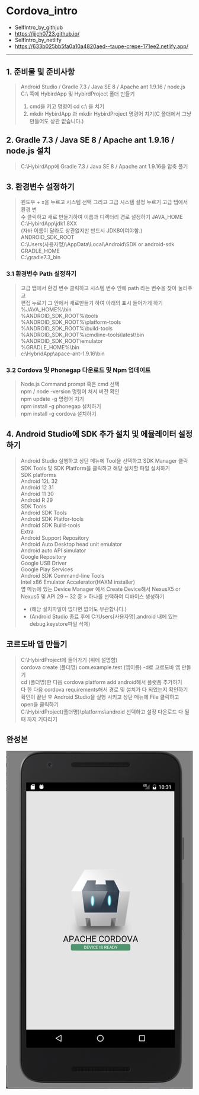 # Cordova_intro
  + SelfIntro_by_githjub
  + <https://jjjch0723.github.io/>
  + SelfIntro_by_netlify
  + <https://633b025bb5fa0a10a4820aed--taupe-crepe-171ee2.netlify.app/>
* * *
## 1. 준비물 및 준비사항
>  Android Studio / Gradle 7.3 / Java SE 8 / Apache ant 1.9.16 / node.js   
>  C:\ 쪽에 HybirdApp 및 HybirdProject 폴더 만들기
> 
>  1. cmd을 키고 명령어 cd c:\ 을 치기
>  2. mkdir HybirdApp 과 mkdir HybirdProject 명령어 치기(C 폴더에서 그냥 만들어도 상관 없습니다.)
>  
## 2. Gradle 7.3 / Java SE 8 / Apache ant 1.9.16 / node.js 설치
>  C:\HybirdApp에 Gradle 7.3 / Java SE 8 / Apache ant 1.9.16을 압축 풀기
>  
## 3. 환경변수 설정하기
>  윈도우 + x을 누르고 시스템 선택 그리고 고급 시스템 설정 누르기 고급 탭에서 환경 변  
>  수 클릭하고 새로 만들기하여 이름과 디렉터리 경로 설정하기
>  JAVA_HOME   
>  C:\HybirdApp\jdk1.8XX   
>  (자바 이름이 달라도 상관없지만 반드시 JDK8이여야함.)   
>  ANDROID_SDK_ROOT   
>  C:\Users(사용자명)\AppData\Local\Android\SDK or android-sdk   
>  GRADLE_HOME   
>  C:\gradle7.3_bin   
>
### 3.1 환경변수 Path 설정하기
>  고급 탭에서 환경 변수 클릭하고 시스템 변수 안에 path 라는 변수을 찾아 눌러주고   
>  편집 누르기 그 안에서 새로만들기 하여 아래의 표시 들어가게 하기
>  %JAVA_HOME%\bin   
>  %ANDROID_SDK_ROOT%\tools   
>  %ANDROID_SDK_ROOT%\platform-tools   
>  %ANDROID_SDK_ROOT%\build-tools   
>  %ANDROID_SDK_ROOT%\cmdline-tools\latest\bin   
>  %ANDROID_SDK_ROOT\emulator   
>  %GRADLE_HOME%\bin   
>  c:\HybridApp\apace-ant-1.9.16\bin   

### 3.2 Cordova 및 Phonegap 다운로드 및 Npm 업데이트
>  Node.js Command prompt 혹은 cmd 선택   
>  npm / node -version 명령어 쳐서 버전 확인   
>  npm update -g 명령어 치기   
>  npm install -g phonegap 설치하기   
>  npm install -g cordova 설치하기   

## 4. Android Studio에 SDK 추가 설치 및 에뮬레이터 설정하기
>  Android Studio 실행하고 상단 메뉴에 Tool을 선택하고 SDK Manager 클릭   
>  SDK Tools 및 SDK Platform을 클릭하고 해당 설치할 파일 설치하기   
>  SDK platforms   
>  Android 12L 32   
>  Android 12 31   
>  Android 11 30   
>  Android R 29   
>  SDK Tools   
>  Android SDK Tools   
>  Android SDK Platfor-tools   
>  Android SDK Build-tools   
>  Extra   
>  Android Support Repository   
>  Android Auto Desktop head unit emulator   
>  Android auto API simulator   
>  Google Repository   
>  Google USB Driver   
>  Google Play Services   
>  Android SDK Command-line Tools   
>  Intel x86 Emulator Accelerator(HAXM installer)   
>  옆 메뉴에 있는 Device Manager 에서 Create Device해서 NexusX5 or Nexus5 및 API 29 ~ 32 중     >  하나를 선택하여 디바이스 생성하기   
>  * (해당 설치파일이 없다면 없어도 무관합니다.)   
>  * (Android Studio 종료 후에 C:\Users[사용자명].android 내에 있는 debug.keystore파일 삭제)   

## 코르도바 앱 만들기
>  C:\HybirdProject에 들어가기 (위에 설명함)   
>  cordova create (폴더명) com.example.test (앱이름) -d로 코르도바 앱 만들기   
>  cd (폴더명)한 다음 cordova platform add android해서 플랫폼 추가하기   
>  다 한 다음 cordova requirements해서 경로 및 설치가 다 되었는지 확인하기   
>  확인이 끝난 후 Android Studio을 실행 시키고 상단 메뉴에 File 클릭하고 open을 클릭하기   
>  C:\HybirdProject(폴더명)\platforms\android 선택하고 설정 다운로드 다 될때 까지 기다리기   

## 완성본
![완성본](cordova.png)
